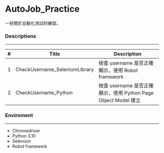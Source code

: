 # AutoJob_Practice

一些關於自動化測試的練習。

### Descriptions
-----
|# | Title | Description |
|---|-------|----|
|1| CheckUsername_SeleniumLibrary | 檢查 username 是否正確顯示，使用 Robot framework | 
|2| CheckUsername_Python | 檢查 username 是否正確顯示，使用 Python Page Object Model 建立 | 

### Enviroment
-----
-  Chromedriver
-  Python 3.10
-  Selenium
-  Robot framework

